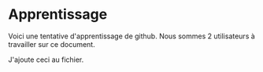# Apprentissage


Voici une tentative d'apprentissage de github. Nous sommes 2 utilisateurs à travailler sur ce document.

J'ajoute ceci au fichier.
